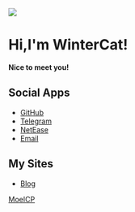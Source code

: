 ![](https://file.ghriver.top/avatar.png)
# Hi,I'm WinterCat!
**Nice to meet you!**

## Social Apps
- [GitHub](https://github.com/awaidea)
- [Telegram](https://t.me/ghriver)
- [NetEase](https://music.163.com/#/user/home?id=4015082844)
- [Email](mailto:haoyu_ovo@163.com)

## My Sites
- [Blog](https://blog.catp.cc)

[MoeICP](https://icp.gov.moe/?keyword=20250004)
